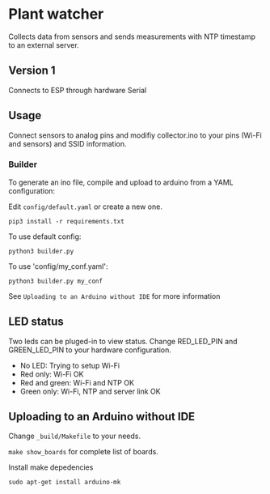 # Plant watcher

Collects data from sensors and sends measurements with NTP timestamp to an external server.

## Version 1

Connects to ESP through hardware Serial


## Usage

Connect sensors to analog pins and modifiy collector.ino to your pins (Wi-Fi and sensors) and SSID information.

### Builder
To generate an ino file, compile and upload to arduino from a YAML configuration:

Edit `config/default.yaml` or create a new one.

`pip3 install -r requirements.txt`

To use default config:

`python3 builder.py`

To use 'config/my_conf.yaml':

`python3 builder.py my_conf`

See `Uploading to an Arduino without IDE` for more information


## LED status

Two leds can be pluged-in to view status. Change RED_LED_PIN and GREEN_LED_PIN to your hardware configuration.

* No LED: Trying to setup Wi-Fi
* Red only: Wi-Fi OK
* Red and green: Wi-Fi and NTP OK
* Green only: Wi-Fi, NTP and server link OK


## Uploading to an Arduino without IDE

Change `_build/Makefile` to your needs.

`make show_boards` for complete list of boards.

Install make depedencies

`sudo apt-get install arduino-mk`
